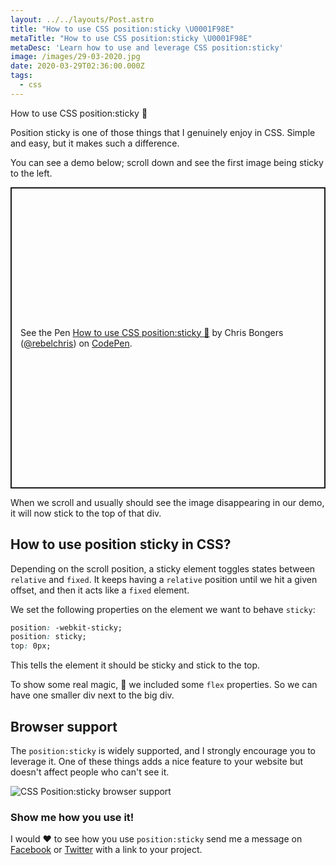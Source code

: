 ```yaml
---
layout: ../../layouts/Post.astro
title: "How to use CSS position:sticky \U0001F98E"
metaTitle: "How to use CSS position:sticky \U0001F98E"
metaDesc: 'Learn how to use and leverage CSS position:sticky'
image: /images/29-03-2020.jpg
date: 2020-03-29T02:36:00.000Z
tags:
  - css
---
```


How to use CSS position:sticky 🦎

Position sticky is one of those things that I genuinely enjoy in CSS. Simple and easy, but it makes such a difference.

You can see a demo below; scroll down and see the first image being sticky to the left.

<p class="codepen" data-height="482" data-theme-id="dark" data-default-tab="result" data-user="rebelchris" data-slug-hash="qBBQaoe" style="height: 482px; box-sizing: border-box; display: flex; align-items: center; justify-content: center; border: 2px solid; margin: 1em 0; padding: 1em;" data-pen-title="How to use CSS position:sticky 🦎">
  <span>See the Pen <a href="https://codepen.io/rebelchris/pen/qBBQaoe">
  How to use CSS position:sticky 🦎</a> by Chris Bongers (<a href="https://codepen.io/rebelchris">@rebelchris</a>)
  on <a href="https://codepen.io">CodePen</a>.</span>
</p>
<script async src="https://static.codepen.io/assets/embed/ei.js"></script>

When we scroll and usually should see the image disappearing in our demo, it will now stick to the top of that div.

## How to use position sticky in CSS?

Depending on the scroll position, a sticky element toggles states between `relative` and `fixed`. It keeps having a `relative` position until we hit a given offset, and then it acts like a `fixed` element.

We set the following properties on the element we want to behave `sticky`:

```css
position: -webkit-sticky;
position: sticky;
top: 0px;
```

This tells the element it should be sticky and stick to the top.

To show some real magic, 🎩 we included some `flex` properties. So we can have one smaller div next to the big div.

## Browser support

The `position:sticky` is widely supported, and I strongly encourage you to leverage it. One of these things adds a nice feature to your website but doesn't affect people who can't see it.

![CSS Position:sticky browser support](https://caniuse.bitsofco.de/image/css-sticky.png)

### Show me how you use it!

I would ❤️ to see how you use `position:sticky` send me a message on [Facebook](https://www.facebook.com/DailyDevTipsBlog) or [Twitter](https://twitter.com/DailyDevTips1) with a link to your project.
